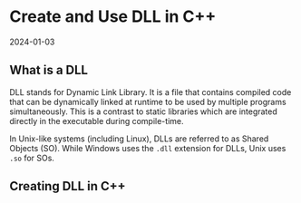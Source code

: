 # Create and Use DLL in C++

2024-01-03

## What is a DLL

DLL stands for Dynamic Link Library. It is a file that contains compiled code that can be dynamically linked at runtime to be used by multiple programs simultaneously. This is a contrast to static libraries which are integrated directly in the executable during compile-time.

In Unix-like systems (including Linux), DLLs are referred to as Shared Objects (SO). While Windows uses the `.dll` extension for DLLs, Unix uses `.so` for SOs.

## Creating DLL in C++

